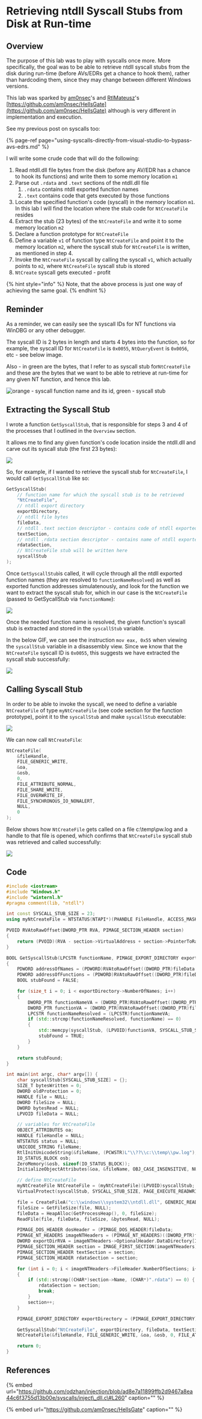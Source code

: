 # Retrieving ntdll Syscall Stubs from Disk at Run-time

## Overview

The purpose of this lab was to play with syscalls once more. More specifically, the goal was to be able to retrieve ntdll syscall stubs from the disk during run-time \(before AVs/EDRs get a chance to hook them\), rather than hardcoding them, since they may change between different Windows versions.

This lab was sparked by [am0nsec](https://twitter.com/am0nsec)'s and [RtlMateusz](https://twitter.com/RtlMateusz)'s  
[https://github.com/am0nsec/HellsGate](https://github.com/am0nsec/HellsGate) although is very different in implementation and execution.

See my previous post on syscalls too:

{% page-ref page="using-syscalls-directly-from-visual-studio-to-bypass-avs-edrs.md" %}

I will write some crude code that will do the following:

1. Read ntdll.dll file bytes from the disk \(before any AV/EDR has a chance to hook its functions\) and write them to some memory location `m1`
2. Parse out `.rdata` and  `.text` sections of the ntdll.dll file
   1. `.rdata` contains ntdll exported function names
   2. `.text` contains code that gets executed by those functions
3. Locate the specified function's code \(syscall\) in the memory location `m1`. In this lab I will find the location where the stub code for `NtCreateFile` resides
4. Extract the stub \(23 bytes\) of the `NtCreateFile` and write it to some memory location `m2`
5. Declare a function prototype for `NtCreateFile`
6. Define a variable `v1` of function type `NtCreateFile` and point it to the memory location `m2`, where the syscall stub for `NtCreateFile` is written, as mentioned in step 4.
7. Invoke the `NtCreateFile` syscall by calling the syscall `v1`, which actually points to `m2`, where `NtCreateFile` syscall stub is stored
8. `NtCreate` syscall gets executed - profit

{% hint style="info" %}
Note, that the above process is just one way of achieving the same goal.
{% endhint %}

## Reminder

As a reminder, we can easily see the syscall IDs for NT functions via WinDBG or any other debugger.

The syscall ID is 2 bytes in length and starts 4 bytes into the function, so for example, the syscall ID for `NtCreateFile` is `0x0055`, `NtQueryEvent` is `0x0056`, etc - see below image.

Also - in green are the bytes, that I refer to as syscall stub for`NtCreateFile` and these are the bytes that we want to be able to retrieve at run-time for any given NT function, and hence this lab.

![orange - syscall function name and its id, green - syscall stub](../../.gitbook/assets/image%20%28660%29.png)

## Extracting the Syscall Stub

I wrote a function `GetSyscallStub`, that is responsible for steps 3 and 4 of the processes that I outlined in the `Overview` section.

It allows me to find any given function's code location inside the ntdll.dll and carve out its syscall stub \(the first 23 bytes\):

![](../../.gitbook/assets/image%20%28610%29.png)

So, for example, if I wanted to retrieve the syscall stub for `NtCreateFile`, I would call `GetSyscallStub` like so:

```cpp
GetSyscallStub(
    // function name for which the syscall stub is to be retrieved
    "NtCreateFile",
    // ntdll export directory 
    exportDirectory, 
    // ntdll file bytes
    fileData, 
    // ntdll .text section descriptor - contains code of ntdll exported functions. Required for locating NtCreateFile syscall stub
    textSection, 
    // ntdll .rdata section descriptor - contains name of ntdll exported functions.
    rdataSection, 
    // NtCreateFile stub will be written here
    syscallStub
);
```

Once `GetSyscallStub`is called, it will cycle through all the ntdll exported function names \(they are resolved to `functionNameResolved`\) as well as exported function addresses simulatenously, and look for the function we want to extract the syscall stub for, which in our case is the `NtCreateFile` \(passed to GetSycallStub via `functionName`\):

![](../../.gitbook/assets/resolving-function-names.gif)

Once the needed function name is resolved, the given function's syscall stub is extracted and stored in the `syscallStub` variable.

In the below GIF, we can see the instruction `mov eax, 0x55` when viewing the `syscallStub` variable in a disassembly view. Since we know that the `NtCreateFile` syscall ID is `0x0055`, this suggests we have extracted the syscall stub successfully:

![](../../.gitbook/assets/syscall-stub-found.gif)

## Calling Syscall Stub

In order to be able to invoke the syscall, we need to define a variable `NtCreateFile` of type `myNtCreateFile` \(see code section for the function prototype\), point it to the `syscallStub` and make `syscallStub` executable:

![](../../.gitbook/assets/image%20%28637%29.png)

We can now call `NtCreateFile`:

```cpp
NtCreateFile(
    &fileHandle, 
    FILE_GENERIC_WRITE, 
    &oa, 
    &osb, 
    0, 
    FILE_ATTRIBUTE_NORMAL, 
    FILE_SHARE_WRITE, 
    FILE_OVERWRITE_IF, 
    FILE_SYNCHRONOUS_IO_NONALERT, 
    NULL,
    0
);
```

Below shows how `NtCreateFile` gets called on a file c:\temp\pw.log and a handle to that file is opened, which confirms that `NtCreateFile` syscall stub was retrieved and called successfully:

![](../../.gitbook/assets/calling-syscall-stub.gif)

## Code

```cpp
#include <iostream>
#include "Windows.h"
#include "winternl.h"
#pragma comment(lib, "ntdll")

int const SYSCALL_STUB_SIZE = 23;
using myNtCreateFile = NTSTATUS(NTAPI*)(PHANDLE FileHandle, ACCESS_MASK DesiredAccess, POBJECT_ATTRIBUTES ObjectAttributes, PIO_STATUS_BLOCK IoStatusBlock, PLARGE_INTEGER AllocationSize, ULONG FileAttributes, ULONG ShareAccess, ULONG CreateDisposition, ULONG CreateOptions, PVOID EaBuffer, ULONG EaLength);

PVOID RVAtoRawOffset(DWORD_PTR RVA, PIMAGE_SECTION_HEADER section)
{
    return (PVOID)(RVA - section->VirtualAddress + section->PointerToRawData);
}

BOOL GetSyscallStub(LPCSTR functionName, PIMAGE_EXPORT_DIRECTORY exportDirectory, LPVOID fileData, PIMAGE_SECTION_HEADER textSection, PIMAGE_SECTION_HEADER rdataSection, LPVOID syscallStub)
{
    PDWORD addressOfNames = (PDWORD)RVAtoRawOffset((DWORD_PTR)fileData + *(&exportDirectory->AddressOfNames), rdataSection);
    PDWORD addressOfFunctions = (PDWORD)RVAtoRawOffset((DWORD_PTR)fileData + *(&exportDirectory->AddressOfFunctions), rdataSection);
    BOOL stubFound = FALSE; 

    for (size_t i = 0; i < exportDirectory->NumberOfNames; i++)
    {
        DWORD_PTR functionNameVA = (DWORD_PTR)RVAtoRawOffset((DWORD_PTR)fileData + addressOfNames[i], rdataSection);
        DWORD_PTR functionVA = (DWORD_PTR)RVAtoRawOffset((DWORD_PTR)fileData + addressOfFunctions[i + 1], textSection);
        LPCSTR functionNameResolved = (LPCSTR)functionNameVA;
        if (std::strcmp(functionNameResolved, functionName) == 0)
        {
            std::memcpy(syscallStub, (LPVOID)functionVA, SYSCALL_STUB_SIZE);
            stubFound = TRUE;
        }
    }

    return stubFound;
}

int main(int argc, char* argv[]) {
    char syscallStub[SYSCALL_STUB_SIZE] = {};
    SIZE_T bytesWritten = 0;
    DWORD oldProtection = 0;
    HANDLE file = NULL;
    DWORD fileSize = NULL;
    DWORD bytesRead = NULL;
    LPVOID fileData = NULL;

    // variables for NtCreateFile
    OBJECT_ATTRIBUTES oa;
    HANDLE fileHandle = NULL;
    NTSTATUS status = NULL;
    UNICODE_STRING fileName;
    RtlInitUnicodeString(&fileName, (PCWSTR)L"\\??\\c:\\temp\\pw.log");
    IO_STATUS_BLOCK osb;
    ZeroMemory(&osb, sizeof(IO_STATUS_BLOCK));
    InitializeObjectAttributes(&oa, &fileName, OBJ_CASE_INSENSITIVE, NULL, NULL);

    // define NtCreateFile
    myNtCreateFile NtCreateFile = (myNtCreateFile)(LPVOID)syscallStub;
    VirtualProtect(syscallStub, SYSCALL_STUB_SIZE, PAGE_EXECUTE_READWRITE, &oldProtection);

    file = CreateFileA("c:\\windows\\system32\\ntdll.dll", GENERIC_READ, FILE_SHARE_READ, NULL, OPEN_EXISTING, FILE_ATTRIBUTE_NORMAL, NULL);
    fileSize = GetFileSize(file, NULL);
    fileData = HeapAlloc(GetProcessHeap(), 0, fileSize);
    ReadFile(file, fileData, fileSize, &bytesRead, NULL);

    PIMAGE_DOS_HEADER dosHeader = (PIMAGE_DOS_HEADER)fileData;
    PIMAGE_NT_HEADERS imageNTHeaders = (PIMAGE_NT_HEADERS)((DWORD_PTR)fileData + dosHeader->e_lfanew);
    DWORD exportDirRVA = imageNTHeaders->OptionalHeader.DataDirectory[IMAGE_DIRECTORY_ENTRY_EXPORT].VirtualAddress;
    PIMAGE_SECTION_HEADER section = IMAGE_FIRST_SECTION(imageNTHeaders);
    PIMAGE_SECTION_HEADER textSection = section;
    PIMAGE_SECTION_HEADER rdataSection = section;

    for (int i = 0; i < imageNTHeaders->FileHeader.NumberOfSections; i++) 
    {
        if (std::strcmp((CHAR*)section->Name, (CHAR*)".rdata") == 0) { 
            rdataSection = section;
            break;
        }
        section++;
    }

    PIMAGE_EXPORT_DIRECTORY exportDirectory = (PIMAGE_EXPORT_DIRECTORY)RVAtoRawOffset((DWORD_PTR)fileData + exportDirRVA, rdataSection);

    GetSyscallStub("NtCreateFile", exportDirectory, fileData, textSection, rdataSection, syscallStub);
    NtCreateFile(&fileHandle, FILE_GENERIC_WRITE, &oa, &osb, 0, FILE_ATTRIBUTE_NORMAL, FILE_SHARE_WRITE, FILE_OVERWRITE_IF, FILE_SYNCHRONOUS_IO_NONALERT, NULL,    0);

    return 0;
}
```

## References

{% embed url="https://github.com/odzhan/injection/blob/ad8e7a11899ffb2d9467a8ea44c6f3755d13b00e/syscalls/inject\_dll.c\#L260" caption="" %}

{% embed url="https://github.com/am0nsec/HellsGate" caption="" %}

